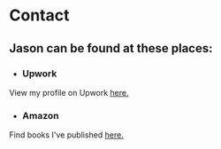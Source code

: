 # <i class="fa fa-handshake-o"></i> Contact

## Jason can be found at these places:

- ### <i class="fa fa-level-up"></i> Upwork
View my profile on Upwork [here.](https://www.upwork.com/o/profiles/users/_~01d477fad6d11f0e5b/)
- ### <i class="fa fa-amazon"></i> Amazon
Find books I've published [here.](https://www.amazon.com/Jason-Spadaro/e/B00USTAQW0)
